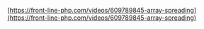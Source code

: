 [https://front-line-php.com/videos/609789845-array-spreading](https://front-line-php.com/videos/609789845-array-spreading)
